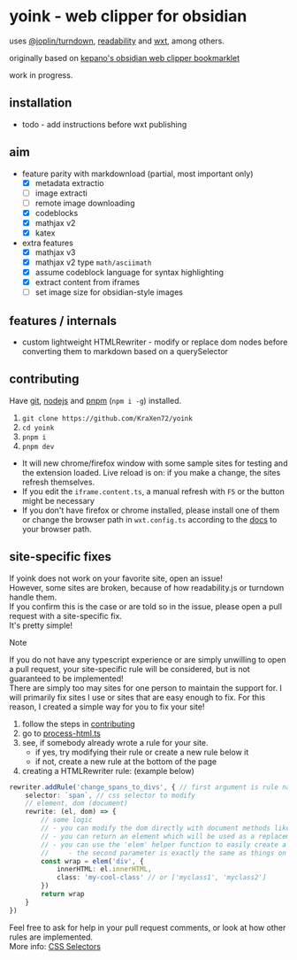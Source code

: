 # yoink - web clipper for obsidian
uses [@joplin/turndown](https://github.com/laurent22/joplin/tree/dev/packages/turndown), [readability](https://github.com/mozilla/readability) and [wxt](https://github.com/wxt-dev/wxt), among others.

originally based on [kepano's obsidian web clipper bookmarklet](https://gist.github.com/kepano/90c05f162c37cf730abb8ff027987ca3)  

work in progress.

## installation
- todo - add instructions before wxt publishing

## aim
- feature parity with markdownload (partial, most important only)
  - [x] metadata extractio
  - [ ] image extracti
  - [ ] remote image downloading
  - [x] codeblocks
  - [x] mathjax v2
  - [x] katex
- extra features
  - [x] mathjax v3
  - [x] mathjax v2 type `math/asciimath`
  - [x] assume codeblock language for syntax highlighting
  - [x] extract content from iframes
  - [ ] set image size for obsidian-style images

## features / internals
- custom lightweight HTMLRewriter - modify or replace dom nodes before converting them to markdown based on a querySelector

## contributing
Have [git](https://git-scm.com/downloads), [nodejs](https://nodejs.org/enhttps://pnpm.io/installation) and [pnpm](https://pnpm.io/installation) (`npm i -g`) installed.
1. `git clone https://github.com/KraXen72/yoink`
2. `cd yoink`
3. `pnpm i`
4. `pnpm dev`
- It will new chrome/firefox window with some sample sites for testing and the extension loaded. Live reload is on: if you make a change, the sites refresh themselves.
- If you edit the `iframe.content.ts`, a manual refresh with `F5` or the button might be necessary
- If you don't have firefox or chrome installed, please install one of them or change the browser path in `wxt.config.ts` according to the [docs](https://wxt.dev/guide/development.html#configure-browser-startup) to your browser path.

## site-specific fixes
If yoink does not work on your favorite site, open an issue!  
However, some sites are broken, because of how readability.js or turndown handle them.  
If you confirm this is the case or are told so in the issue, please open a pull request with a site-specific fix.  
It's pretty simple!

> [!NOTE]  
> If you do not have any typescript experience or are simply unwilling to open a pull request, your site-specific rule will be considered, but is not guaranteed to be implemented!  
> There are simply too may sites for one person to maintain the support for. I will primarily fix sites I use or sites that are easy enough to fix. For this reason, I created a simple way for you to fix your site!

1. follow the steps in [contributing](#contributing)
2. go to [process-html.ts](./lib/process-html.ts)
3. see, if somebody already wrote a rule for your site. 
   - if yes, try modifying their rule or create a new rule below it
   - if not, create a new rule at the bottom of the page
4. creating a HTMLRewriter rule: (example below)  
```ts
rewriter.addRule('change_spans_to_divs', { // first argument is rule name
	selector: `span`, // css selector to modify 
	// element, dom (document)
	rewrite: (el, dom) => {
		// some logic 
		// - you can modify the dom directly with document methods like appendChild, etc
		// - you can return an element which will be used as a replacement for the 'el' element
		// - you can use the 'elem' helper function to easily create a new element
		//     - the second parameter is exactly the same as things on document.createElement, apart from 'class', which can take in a string or an array of classes
		const wrap = elem('div', {
			innerHTML: el.innerHTML,
			class: 'my-cool-class' // or ['myclass1', 'myclass2']
		})
		return wrap
	}
})
```
Feel free to ask for help in your pull request comments, or look at how other rules are implemented.  
More info: [CSS Selectors](https://developer.mozilla.org/en-US/docs/Learn/CSS/Building_blocks/Selectors)
